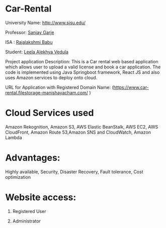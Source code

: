 # Car-Rental

University Name: http://www.sjsu.edu/

Professor: [Sanjay Garje](https://www.linkedin.com/in/sanjaygarje/)

ISA : [Rajalakshmi Babu](https://www.linkedin.com/in/rajalakshmib/)

Student: [Leela Alekhya Vedula](https://www.linkedin.com/in/leela-alekhya-vedula-79013a174/)


Project application Description: This is a Car rental web based application which allows user to upload a valid license and book a car application. The code is implemented using Java Springboot framework, React JS and also uses Amazon services to deploy onto cloud.


URL for Application with Registered Domain Name: (https://www.car-rental.filestorage-manishayacham.com/ )


# Cloud Services used 

Amazon Rekognition, Amazon S3, AWS Elastic BeanStalk, AWS EC2, AWS CloudFront, Amazon Route 53,Amazon SNS and CloudWatch, Amazon Lambda 

# Advantages: 

Highly available, 
Security,
Disaster Recovery, 
Fault tolerance,
Cost optimization


# Website access: 

1. Registered User 

2. Administrator 


